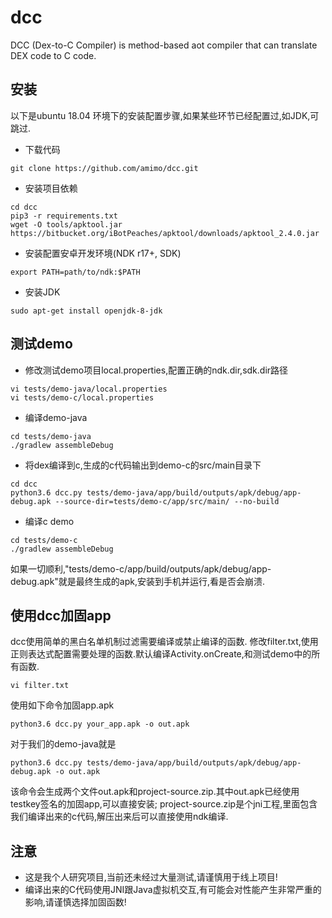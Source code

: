 # dcc
DCC (Dex-to-C Compiler) is method-based aot compiler that can translate DEX code to C code.

## 安装
以下是ubuntu 18.04 环境下的安装配置步骤,如果某些环节已经配置过,如JDK,可跳过.
+ 下载代码
```
git clone https://github.com/amimo/dcc.git
```
+ 安装项目依赖
```
cd dcc
pip3 -r requirements.txt
wget -O tools/apktool.jar https://bitbucket.org/iBotPeaches/apktool/downloads/apktool_2.4.0.jar
```
+ 安装配置安卓开发环境(NDK r17+, SDK)
```
export PATH=path/to/ndk:$PATH
```
+ 安装JDK
```
sudo apt-get install openjdk-8-jdk
```

## 测试demo
+ 修改测试demo项目local.properties,配置正确的ndk.dir,sdk.dir路径
```
vi tests/demo-java/local.properties
vi tests/demo-c/local.properties
```
+ 编译demo-java
```
cd tests/demo-java
./gradlew assembleDebug
```
+ 将dex编译到c,生成的c代码输出到demo-c的src/main目录下
```
cd dcc
python3.6 dcc.py tests/demo-java/app/build/outputs/apk/debug/app-debug.apk --source-dir=tests/demo-c/app/src/main/ --no-build
```
+ 编译c demo
```
cd tests/demo-c
./gradlew assembleDebug
```
如果一切顺利,"tests/demo-c/app/build/outputs/apk/debug/app-debug.apk"就是最终生成的apk,安装到手机并运行,看是否会崩溃.

## 使用dcc加固app
dcc使用简单的黑白名单机制过滤需要编译或禁止编译的函数.
修改filter.txt,使用正则表达式配置需要处理的函数.默认编译Activity.onCreate,和测试demo中的所有函数.
```
vi filter.txt
```

使用如下命令加固app.apk
```
python3.6 dcc.py your_app.apk -o out.apk
```
对于我们的demo-java就是
```
python3.6 dcc.py tests/demo-java/app/build/outputs/apk/debug/app-debug.apk -o out.apk
```
该命令会生成两个文件out.apk和project-source.zip.其中out.apk已经使用testkey签名的加固app,可以直接安装;
project-source.zip是个jni工程,里面包含我们编译出来的c代码,解压出来后可以直接使用ndk编译.

## 注意
+ 这是我个人研究项目,当前还未经过大量测试,请谨慎用于线上项目!
+ 编译出来的C代码使用JNI跟Java虚拟机交互,有可能会对性能产生非常严重的影响,请谨慎选择加固函数!

